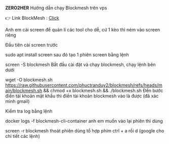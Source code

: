 **ZERO2HER**
Hướng dẫn chạy Blockmesh trên vps

👉 Link BlockMesh : [Click](https://app.blockmesh.xyz/register?invite_code=f516e268-9595-4ca6-ad15-30ba652a890d)

Anh em cài screen để quản lí các tool cho dễ, cứ 1 kèo thì ném vào screen riêng

Đầu tiên cài screen trước

sudo apt install screen
sau đó tạo 1 phiên screen bằng lệnh

screen -S blockmesh
Bắt đầu cài đặt và chạy blockmesh, chạy lệnh bên dưới

wget -O blockmesh.sh https://raw.githubusercontent.com/phuctranduy2/blockmesh/refs/heads/main/blockmesh.sh && chmod +x blockmesh.sh && ./blockmesh.sh
Đến bước điền tài khoản mật khẩu thì điền tài khoản blockmesh vào là được (đã xác minh gmail)

Kiểm tra log bằng lệnh

docker logs -f blockmesh-cli-container
anh em muốn vào lại phiên thì dùng

screen -r blockmesh
thoát phiên dùng tổ hợp phím ctrl + a rồi d (google cho chi tiết các lệnh)
